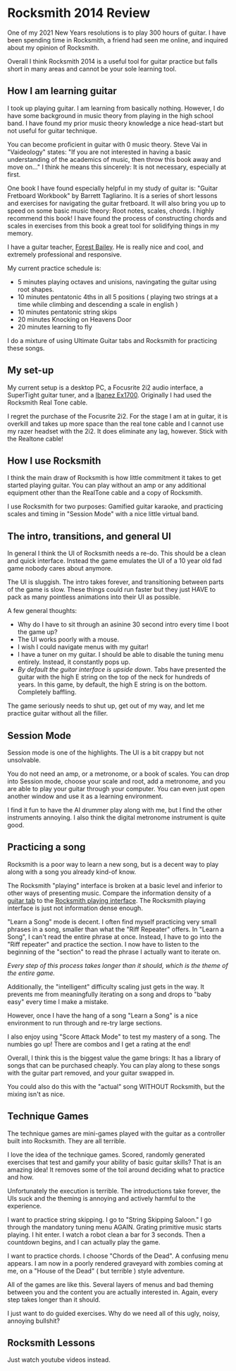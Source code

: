 # Rocksmith 2014 Review

One of my 2021 New Years resolutions is to play 300 hours of guitar. I have been spending time in Rocksmith, a friend had seen me online, and inquired about my opinion of Rocksmith. 

Overall I think Rocksmith 2014 is a useful tool for guitar practice but falls short in many areas and cannot be your sole learning tool.

## How I am learning guitar

I took up playing guitar. I am learning from basically nothing. However, I do have some background in music theory from playing in the high school band. I have found my prior music theory knowledge a nice head-start but not useful for guitar technique.

You can become proficient in guitar with 0 music theory. Steve Vai in "Vaideology" states: "If you are not interested in having a basic understanding of the academics of music, then throw this book away and move on..." I think he means this sincerely: It is not necessary, especially at first.

One book I have found especially helpful in my study of guitar is: "Guitar Fretboard Workbook" by Barrett Tagliarino. It is a series of short lessons and exercises for navigating the guitar fretboard. It will also bring you up to speed on some basic music theory: Root notes, scales, chords. I highly recommend this book! I have found the process of constructing chords and scales in exercises from this book a great tool for solidifying things in my memory.

I have a guitar teacher, [Forest Bailey](https://www.forestbaileymusic.com/). He is really nice and cool, and extremely professional and responsive.

My current practice schedule is:

- 5 minutes playing octaves and unisions, navingating the guitar using root shapes.
- 10 minutes pentatonic 4ths in all 5 positions ( playing two strings at a time while climbing and descending a scale in english )
- 10 minutes pentatonic string skips
- 20 minutes Knocking on Heavens Door
- 20 minutes learning to fly

I do a mixture of using Ultimate Guitar tabs and Rocksmith for practicing these songs.

## My set-up

My current setup is a desktop PC, a Focusrite 2i2 audio interface, a SuperTight guitar tuner, and a [Ibanez Ex1700](https://ibanez.fandom.com/wiki/EX1700). Originally I had used the Rocksmith Real Tone cable.

I regret the purchase of the Focusrite 2i2. For the stage I am at in guitar, it is overkill and takes up more space than the real tone cable and I cannot use my razer headset with the 2i2. It does eliminate any lag, however. Stick with the Realtone cable!

## How I use Rocksmith

I think the main draw of Rocksmith is how little commitment it takes to get started playing guitar. You can play without an amp or any additional equipment other than the RealTone cable and a copy of Rocksmith.

I use Rocksmith for two purposes: Gamified guitar karaoke, and practicing scales and timing in "Session Mode" with a nice little virtual band.

## The intro, transitions, and general UI

In general I think the UI of Rocksmith needs a re-do. This should be a clean and quick interface. Instead the game emulates the UI of a 10 year old fad game nobody cares about anymore.

The UI is sluggish. The intro takes forever, and transitioning between parts of the game is slow. These things could run faster but they just HAVE to pack as many pointless animations into their UI as possible.

A few general thoughts:
- Why do I have to sit through an asinine 30 second intro every time I boot the game up?
- The UI works poorly with a mouse. 
- I wish I could navigate menus with my guitar!
- I have a tuner on my guitar. I should be able to disable the tuning menu entirely. Instead, it constantly pops up.
- *By default the guitar interface is upside down*. Tabs have presented the guitar with the high E string on the top of the neck for hundreds of years. In this game, by default, the high E string is on the bottom. Completely baffling.

The game seriously needs to shut up, get out of my way, and let me practice guitar without all the filler.

## Session Mode

Session mode is one of the highlights. The UI is a bit crappy but not unsolvable.

You do not need an amp, or a metronome, or a book of scales. You can drop into Session mode, choose your scale and root, add a metronome, and you are able to play your guitar through your computer. You can even just open another window and use it as a learning environment.

I find it fun to have the AI drummer play along with me, but I find the other instruments annoying. I also think the digital metronome instrument is quite good.

## Practicing a song

Rocksmith is a poor way to learn a new song, but is a decent way to play along with a song you already kind-of know.

The Rocksmith "playing" interface is broken at a basic level and inferior to other ways of presenting music. Compare the information density of a [guitar tab](https://tabs.ultimate-guitar.com/tab/eagles/hotel-california-official-1910943) to the [Rocksmith playing interface](https://www.youtube.com/watch?v=MgYbjz-Zv8Q). The Rocksmith playing interface is just not information dense enough.

"Learn a Song" mode is decent. I often find myself practicing very small phrases in a song, smaller than what the "Riff Repeater" offers. In "Learn a Song", I can't read the entire phrase at once. Instead, I have to go into the "Riff repeater" and practice the section. I now have to listen to the beginning of the "section" to read the phrase I actually want to iterate on. 

*Every step of this process takes longer than it should, which is the theme of the entire game.*

Additionally, the "intelligent" difficulty scaling just gets in the way. It prevents me from meaningfully iterating on a song and drops to "baby easy" every time I make a mistake.

However, once I have the hang of a song "Learn a Song" is a nice environment to run through and re-try large sections.

I also enjoy using "Score Attack Mode" to test my mastery of a song. The numbies go up! There are combos and I get a rating at the end!

Overall, I think this is the biggest value the game brings: It has a library of songs that can be purchased cheaply. You can play along to these songs with the guitar part removed, and your guitar swapped in.

You could also do this with the "actual" song WITHOUT Rocksmith, but the mixing isn't as nice.

## Technique Games

The technique games are mini-games played with the guitar as a controller built into Rocksmith. They are all terrible.

I love the idea of the technique games. Scored, randomly generated exercises that test and gamify your ability of basic guitar skills? That is an amazing idea! It removes some of the toil around deciding what to practice and how.

Unfortunately the execution is terrible. The introductions take forever, the UIs suck and the theming is annoying and actively harmful to the experience.

I want to practice string skipping.  I go to "String Skipping Saloon." I  go through the mandatory tuning menu AGAIN. Grating primitive music starts playing. I hit enter. I watch a robot clean a bar for 3 seconds. Then a countdown begins, and I can actually play the game.

I want to practice chords. I choose "Chords of the Dead". A confusing menu appears. I am now in a poorly rendered graveyard with zombies coming at me, on a "House of the Dead" ( but terrible ) style adventure.

All of the games are like this. Several layers of menus and bad theming between you and the content you are actually interested in. Again, every step takes longer than it should.

I just want to do guided exercises. Why do we need all of this ugly, noisy, annoying bullshit?

## Rocksmith Lessons

Just watch youtube videos instead.
